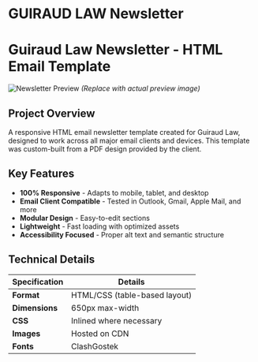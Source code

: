 # GUIRAUD LAW Newsletter
 # Guiraud Law Newsletter - HTML Email Template

![Newsletter Preview](https://github.com/AliAtherAyyubi/GUIRAUD-Newsletter/blob/main/Assets/Newsletter%20Nate-1-01.jpg) *(Replace with actual preview image)*

## Project Overview
A responsive HTML email newsletter template created for Guiraud Law, designed to work across all major email clients and devices. This template was custom-built from a PDF design provided by the client.

## Key Features
- **100% Responsive** - Adapts to mobile, tablet, and desktop
- **Email Client Compatible** - Tested in Outlook, Gmail, Apple Mail, and more
- **Modular Design** - Easy-to-edit sections
- **Lightweight** - Fast loading with optimized assets
- **Accessibility Focused** - Proper alt text and semantic structure

## Technical Details
| Specification | Details |
|--------------|---------|
| **Format** | HTML/CSS (table-based layout) |
| **Dimensions** | 650px max-width |
| **CSS** | Inlined where necessary |
| **Images** | Hosted on CDN |
| **Fonts** | ClashGostek |

